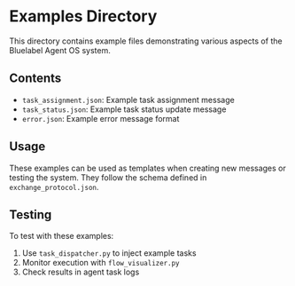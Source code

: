 # Examples Directory

This directory contains example files demonstrating various aspects of the Bluelabel Agent OS system.

## Contents

- `task_assignment.json`: Example task assignment message
- `task_status.json`: Example task status update message
- `error.json`: Example error message format

## Usage

These examples can be used as templates when creating new messages or testing the system. They follow the schema defined in `exchange_protocol.json`.

## Testing

To test with these examples:
1. Use `task_dispatcher.py` to inject example tasks
2. Monitor execution with `flow_visualizer.py`
3. Check results in agent task logs 